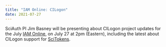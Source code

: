 ```yaml
---
title: "IAM Online: CILogon"
date: 2021-07-27
---
```


SciAuth PI Jim Basney will be presenting about CILogon project updates for the July [IAM Online](https://www.incommon.org/academy/webinars/),
on July 27 at 2pm (Eastern),
including the latest about CILogon support for [SciTokens](https://scitokens.org/).
